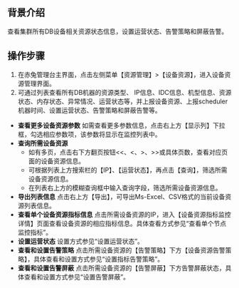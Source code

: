 ## 背景介绍
查看集群所有DB设备相关资源状态信息，设置运营状态、告警策略和屏蔽告警。
## 操作步骤
1. 在赤兔管理台主界面，点击左侧菜单【资源管理】>【设备资源】，进入设备资源管理界面。
2. 可通过列表查看所有DB机器的资源类型、 IP信息、IDC信息、机型信息、资源状态、内存状态、异常情况、运营状态等，并上报设备资源、上报scheduler机器时间、设置运营状态、告警策略和屏蔽告警等。
 -  **查看更多设备资源参数**
如需查看更多参数信息，点击右上方【显示列】下拉框，勾选相应参数项，该参数将显示在监控列表中。
 - **查询所需设备资源**
    - 如有多页，点击右下方翻页按钮<<、<、>、>>或具体页数，查看对应页面的设备资源信息。
    - 可根据列表上方搜索栏的【IP】、【运营状态】，再点击【查询】，筛选所需设备资源信息。
    - 在列表右上方的模糊查询框中输入查询字段，筛选所需设备资源信息。
 - **导出列表信息**
点击右上方【导出】，可导出Ms-Excel、CSV格式的当前设备资源列表信息。
 - **查看单个设备资源指标信息**
点击所需设备资源的IP，进入【设备资源指标监控详情】页面查看设备资源的相应指标信息。具体查看方式参见“查看单个节点监控指标”。
 - **设置运营状态**
设置方式参见“设置运营状态”。
 - **查看和设置告警策略**
点击所需设备资源的【告警策略】下方【设备资源告警策略】，具体查看和设置方式参见“设置指标告警策略”。
 - **查看和设置告警屏蔽**
点击所需设备资源的【告警屏蔽】下方告警屏蔽状态，具体查看和设置方式参见“设置告警屏蔽”。
